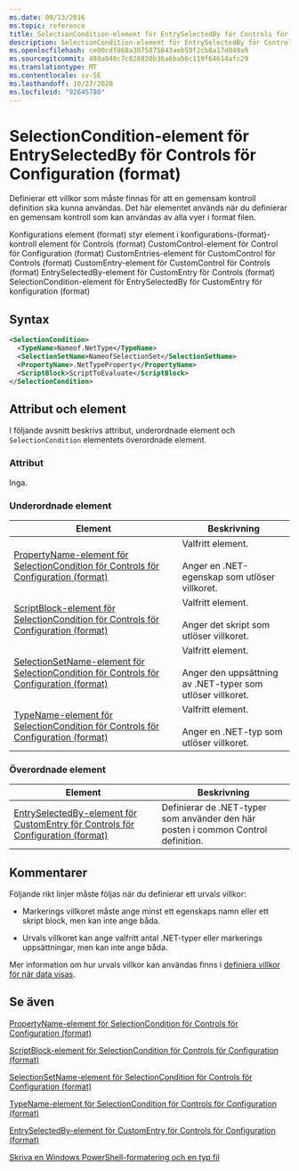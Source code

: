 ```yaml
---
ms.date: 09/13/2016
ms.topic: reference
title: SelectionCondition-element för EntrySelectedBy för Controls för Configuration (format)
description: SelectionCondition-element för EntrySelectedBy för Controls för Configuration (format)
ms.openlocfilehash: ce00cdf868a3075875043aeb59f2cb8a17d049a9
ms.sourcegitcommit: 488a940c7c828820b36a6ba56c119f64614afc29
ms.translationtype: MT
ms.contentlocale: sv-SE
ms.lasthandoff: 10/27/2020
ms.locfileid: "92645780"
---
```

# <a name="selectioncondition-element-for-entryselectedby-for-controls-for-configuration-format"></a>SelectionCondition-element för EntrySelectedBy för Controls för Configuration (format)

Definierar ett villkor som måste finnas för att en gemensam kontroll definition ska kunna användas. Det här elementet används när du definierar en gemensam kontroll som kan användas av alla vyer i format filen.

Konfigurations element (format) styr element i konfigurations-(format)-kontroll element för Controls (format) CustomControl-element för Control för Configuration (format) CustomEntries-element för CustomControl för Controls (format) CustomEntry-element för CustomControl för Controls (format) EntrySelectedBy-element för CustomEntry för Controls (format) SelectionCondition-element för EntrySelectedBy för CustomEntry för konfiguration (format)

## <a name="syntax"></a>Syntax

```xml
<SelectionCondition>
  <TypeName>Nameof.NetType</TypeName>
  <SelectionSetName>NameofSelectionSet</SelectionSetName>
  <PropertyName>.NetTypeProperty</PropertyName>
  <ScriptBlock>ScriptToEvaluate</ScriptBlock>
</SelectionCondition>
```

## <a name="attributes-and-elements"></a>Attribut och element

I följande avsnitt beskrivs attribut, underordnade element och `SelectionCondition` elementets överordnade element.

### <a name="attributes"></a>Attribut

Inga.

### <a name="child-elements"></a>Underordnade element

|Element|Beskrivning|
|-------------|-----------------|
|[PropertyName-element för SelectionCondition för Controls för Configuration (format)](./propertyname-element-for-selectioncondition-for-controls-for-configuration-format.md)|Valfritt element.<br /><br /> Anger en .NET-egenskap som utlöser villkoret.|
|[ScriptBlock-element för SelectionCondition för Controls för Configuration (format)](./scriptblock-element-for-selectioncondition-for-controls-for-configuration-format.md)|Valfritt element.<br /><br /> Anger det skript som utlöser villkoret.|
|[SelectionSetName-element för SelectionCondition för Controls för Configuration (format)](./selectionsetname-element-for-selectioncondition-for-controls-for-configuration-format.md)|Valfritt element.<br /><br /> Anger den uppsättning av .NET-typer som utlöser villkoret.|
|[TypeName-element för SelectionCondition för Controls för Configuration (format)](./typename-element-for-selectioncondition-for-controls-for-configuration-format.md)|Valfritt element.<br /><br /> Anger en .NET-typ som utlöser villkoret.|

### <a name="parent-elements"></a>Överordnade element

|Element|Beskrivning|
|-------------|-----------------|
|[EntrySelectedBy-element för CustomEntry för Controls för Configuration (format)](./entryselectedby-element-for-customentry-for-controls-for-configuration-format.md)|Definierar de .NET-typer som använder den här posten i common Control definition.|

## <a name="remarks"></a>Kommentarer

Följande rikt linjer måste följas när du definierar ett urvals villkor:

- Markerings villkoret måste ange minst ett egenskaps namn eller ett skript block, men kan inte ange båda.

- Urvals villkoret kan ange valfritt antal .NET-typer eller markerings uppsättningar, men kan inte ange båda.

Mer information om hur urvals villkor kan användas finns i [definiera villkor för när data visas](./defining-conditions-for-displaying-data.md).

## <a name="see-also"></a>Se även

[PropertyName-element för SelectionCondition för Controls för Configuration (format)](./propertyname-element-for-selectioncondition-for-controls-for-configuration-format.md)

[ScriptBlock-element för SelectionCondition för Controls för Configuration (format)](./scriptblock-element-for-selectioncondition-for-controls-for-configuration-format.md)

[SelectionSetName-element för SelectionCondition för Controls för Configuration (format)](./selectionsetname-element-for-selectioncondition-for-controls-for-configuration-format.md)

[TypeName-element för SelectionCondition för Controls för Configuration (format)](./typename-element-for-selectioncondition-for-controls-for-configuration-format.md)

[EntrySelectedBy-element för CustomEntry för Controls för Configuration (format)](./entryselectedby-element-for-customentry-for-controls-for-configuration-format.md)

[Skriva en Windows PowerShell-formatering och en typ fil](./writing-a-powershell-formatting-file.md)

